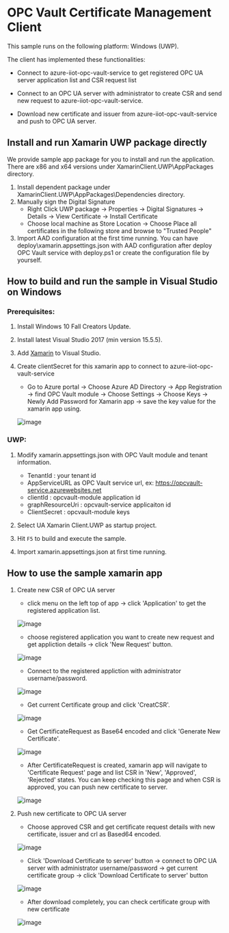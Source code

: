 # OPC Vault Certificate Management Client
This sample runs on the following platform: Windows (UWP).

The client has implemented these functionalities:

- Connect to azure-iiot-opc-vault-service to get registered OPC UA server application list and CSR request list

- Connect to an OPC UA server with administrator to create CSR and send new request to azure-iiot-opc-vault-service.

- Download new certificate and issuer from azure-iiot-opc-vault-service and push to OPC UA server.

## Install and run Xamarin UWP package directly
We provide sample app package for you to install and run the application. There are x86 and x64 versions under XamarinClient.UWP\AppPackages directory.

1. Install dependent package under XamarinClient.UWP\AppPackages\Dependencies directory.
2. Manually sign the Digital Signature
    - Right Click UWP package -> Properties -> Digital Signatures -> Details -> View Certificate -> Install Certificate
    - Choose local machine as Store Location -> Choose Place all certificates in the following store and browse to "Trusted People"
3. Import AAD configuration at the first time running. You can have deploy\xamarin.appsettings.json with AAD configuration after deploy OPC Vault service with deploy.ps1 or create the configuration file by yourself.

## How to build and run the sample in Visual Studio on Windows

### Prerequisites:
1. Install Windows 10 Fall Creators Update.

2. Install latest Visual Studio 2017 (min version 15.5.5).

3. Add [Xamarin](https://developer.xamarin.com/guides/cross-platform/getting_started/installation/windows/#vs2017) to Visual Studio.

4. Create clientSecret for this xamarin app to connect to azure-iiot-opc-vault-service

    - Go to Azure portal -> Choose Azure AD Directory -> App Registration -> find OPC Vault module -> Choose Settings -> Choose Keys -> Newly Add Password for Xamarin app -> save the key value for the xamarin app using.
    
    ![image](https://github.com/YTWANGP/azure-iiot-opc-vault-service/blob/master/docs/ClientSecrect.png)

### UWP:
1. Modify xamarin.appsettings.json with OPC Vault module and tenant information.
   - TenantId : your tenant id
   - AppServiceURL as OPC Vault service url, ex: https://opcvault-service.azurewebsites.net
   - clientId : opcvault-module application id
   - graphResourceUri : opcvault-service applicaiton id
   - ClientSecret : opcvault-module keys
   
2. Select UA Xamarin Client.UWP as startup project.

3. Hit `F5` to build and execute the sample.

4. Import xamarin.appsettings.json at first time running.

## How to use the sample xamarin app

1. Create new CSR of OPC UA server
    - click menu on the left top of app ->  click 'Application' to get the registered application list.
    
    ![image](https://github.com/YTWANGP/azure-iiot-opc-vault-service/blob/master/docs/Applicationlist.png)
    - choose registered application you want to create new request and get appliction details -> click 'New Request' button.
    
    ![image](https://github.com/YTWANGP/azure-iiot-opc-vault-service/blob/master/docs/ApplicationDetails.png)
    - Connect to the registered appliction with administrator username/password.
    
    ![image](https://github.com/YTWANGP/azure-iiot-opc-vault-service/blob/master/docs/ConnectServer.png)
    - Get current Certificate group and click 'CreatCSR'.
    
    ![image](https://github.com/YTWANGP/azure-iiot-opc-vault-service/blob/master/docs/CertificateGroupBefore.png)
    - Get CertificateRequest as Base64 encoded and click 'Generate New Certificate'.
    
    ![image](https://github.com/YTWANGP/azure-iiot-opc-vault-service/blob/master/docs/GenerateNewCert.png)
    - After CertificateRequest is created, xamarin app will navigate to 'Certificate Request' page and list CSR in 'New', 'Approved', 'Rejected' states. You can keep checking this page and when CSR is approved, you can push new certificate to server.
    
    ![image](https://github.com/YTWANGP/azure-iiot-opc-vault-service/blob/master/docs/CSRList.png)
 
2. Push new certificate to OPC UA server
    - Choose approved CSR and get certificate request details with new certificate, issuer and crl as Based64 encoded.
    
    ![image](https://github.com/YTWANGP/azure-iiot-opc-vault-service/blob/master/docs/CSRDetails.png)
    - Click 'Download Certificate to server' button -> connect to OPC UA server with administrator username/password -> get current certificate group -> click 'Download Certificate to server' button
    
    ![image](https://github.com/YTWANGP/azure-iiot-opc-vault-service/blob/master/docs/DownloadCert.png)
    
    - After download completely, you can check certificate group with new certificate
    
    ![image](https://github.com/YTWANGP/azure-iiot-opc-vault-service/blob/master/docs/CertificateGroupAfter.png)
